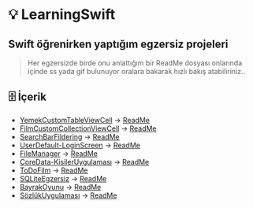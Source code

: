 # 💡 LearningSwift
## Swift öğrenirken yaptığım egzersiz projeleri
> Her egzersizde birde onu anlattığım bir ReadMe dosyası onlarında içinde ss yada gif bulunuyor oralara bakarak hızlı bakış atabiliriniz..


## 🗄 İçerik
+ [YemekCustomTableViewCell](https://github.com/yasinozmeen/LearningSwift/tree/main/√YemekSepetiUygulaması) -> [ReadMe](https://github.com/yasinozmeen/LearningSwift/blob/main/√YemekSepetiUygulaması/37ReadME.md)
+ [FilmCustomCollectionViewCell](https://github.com/yasinozmeen/LearningSwift/tree/main/√CollectionViewFilmUygulamasi) -> [ReadMe](https://github.com/yasinozmeen/LearningSwift/blob/main/√CollectionViewFilmUygulamasi/40README.md)
+ [SearchBarFildering](https://github.com/yasinozmeen/LearningSwift/tree/main/√SearchBarANDTableView) -> [ReadMe](https://github.com/yasinozmeen/LearningSwift/blob/main/√SearchBarANDTableView/41readME.md)
+ [UserDefault-LoginScreen](https://github.com/yasinozmeen/LearningSwift/tree/main/√LoginEkraniUserDefault) -> [ReadMe](https://github.com/yasinozmeen/LearningSwift/blob/main/√LoginEkraniUserDefault/43readMe.md)
+ [FileManager](https://github.com/yasinozmeen/LearningSwift/tree/main/√FileIslemleri) -> [ReadMe](https://github.com/yasinozmeen/LearningSwift/blob/main/√FileIslemleri/44ReadMe.md)
+ [CoreData-KisilerUygulaması](https://github.com/yasinozmeen/LearningSwift/tree/main/√CoreDataKisilerUygulaması) -> [ReadMe](https://github.com/yasinozmeen/LearningSwift/blob/main/√CoreDataKisilerUygulaması/45ReadMe.md)
+ [ToDoFilm](https://github.com/yasinozmeen/LearningSwift/tree/main/√ToDoFilm) -> [ReadMe](https://github.com/yasinozmeen/LearningSwift/blob/main/√ToDoFilm/ReadMe.md)
+ [SQLiteEgzersiz](https://github.com/yasinozmeen/LearningSwift/tree/main/√SQLiteUygulamalari) -> [ReadMe](https://github.com/yasinozmeen/LearningSwift/blob/main/√SQLiteUygulamalari/46ReadME.md)
+ [BayrakOyunu](https://github.com/yasinozmeen/LearningSwift/tree/main/√BayrakUygulamasi) -> [ReadMe](https://github.com/yasinozmeen/LearningSwift/blob/main/√BayrakUygulamasi/47readMe.md)
+ [SözlükUygulaması](https://github.com/yasinozmeen/LearningSwift/tree/main/SozlukUygulaması) -> [ReadMe](https://github.com/yasinozmeen/LearningSwift/blob/main/SozlukUygulaması/readMe.md)

